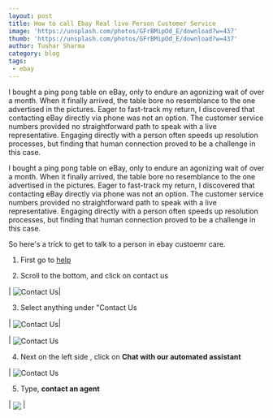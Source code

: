 ```yaml
---
layout: post
title: How to call Ebay Real live Person Customer Service
image: 'https://unsplash.com/photos/GFrBMipOd_E/download?w=437'
thumb: 'https://unsplash.com/photos/GFrBMipOd_E/download?w=437'
author: Tushar Sharma
category: blog
tags: 
 - ebay
---
```


I bought a ping pong table on eBay, only to endure an agonizing wait of over a month. When it finally arrived, the table bore no resemblance to the one advertised in the pictures. Eager to fast-track my return, I discovered that contacting eBay directly via phone was not an option. The customer service numbers provided no straightforward path to speak with a live representative. Engaging directly with a person often speeds up resolution processes, but finding that human connection proved to be a challenge in this case.<!-- truncate_here -->

I bought a ping pong table on eBay, only to endure an agonizing wait of over a month. When it finally arrived, the table bore no resemblance to the one advertised in the pictures. Eager to fast-track my return, I discovered that contacting eBay directly via phone was not an option. The customer service numbers provided no straightforward path to speak with a live representative. Engaging directly with a person often speeds up resolution processes, but finding that human connection proved to be a challenge in this case.

So here's a trick to get to talk to a person in ebay custoemr care. 

1. First go to [help](https://www.ebay.com/help/home)

2. Scroll to the bottom, and click on contact us

| <img align="center"  loading="lazy" src="https://cdn-images-1.medium.com/v2/resize:fit:2400/1*xeSAsvS5f3BmMjhlvUGBIg.png" alt="Contact Us" />|

3. Select anything under "Contact Us


| <img align="center"  loading="lazy" src="https://cdn-images-1.medium.com/v2/resize:fit:2400/1*GtQhBZMPd1CxhrJ7Z9CW4w.png" alt="Contact Us" />|

| <img align="center" loading="lazy" src="https://cdn-images-1.medium.com/v2/resize:fit:2400/1*KT5jrKbDcDCQKMacrlOOnw.png" alt="Contact Us">

4. Next on the left side , click on **Chat with our automated assistant**

| <img align="center" loading="lazy" src="https://cdn-images-1.medium.com/v2/resize:fit:2400/1*Iefzq1CD5saBXe4kfVU8hA.png" alt="Contact Us">

5. Type, **contact an agent**

| <img align="center" loading="lazy" src="https://cdn-images-1.medium.com/v2/resize:fit:2400/1*kDMyHE5JSR62NuG5Wz1EKA.png" > |

